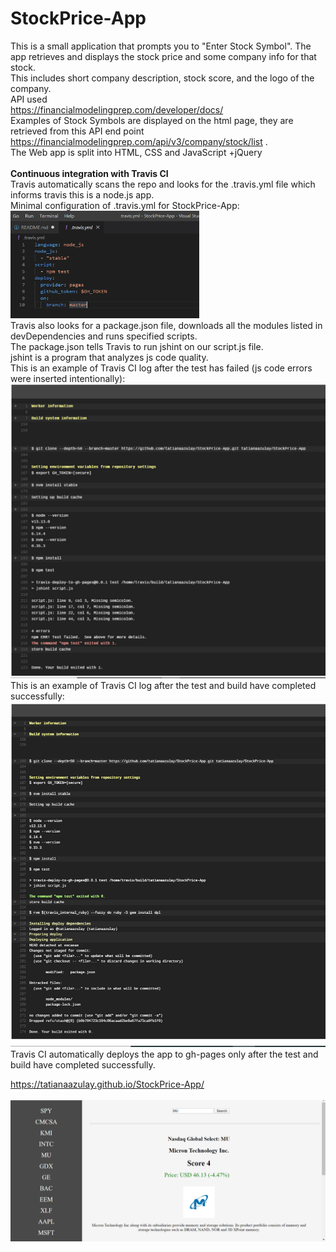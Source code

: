 # StockPrice-App
This is a small application that prompts you to "Enter Stock Symbol". 
The app retrieves and displays the stock price and some company info for that stock. <br>
This includes short company description, stock score, and the logo of the company.<br>
API used <br>
https://financialmodelingprep.com/developer/docs/<br>
Examples of Stock Symbols are displayed on the html page, they are retrieved from this API end point https://financialmodelingprep.com/api/v3/company/stock/list .<br>
The Web app is split into HTML, CSS and JavaScript +jQuery<br>
<br>
<strong>Continuous integration with Travis CI</strong><br>
Travis automatically scans the repo and looks for the .travis.yml file which informs travis this is a node.js app.<br>
Minimal configuration of .travis.yml for StockPrice-App:<br>
<a href="url"><img src="https://github.com/tatianaazulay/StockPrice-App/blob/master/assets/yml.jpg" width="60%" ></a><br>
Travis also looks for a package.json file, downloads all the modules listed in devDependencies and runs specified scripts.<br>
The package.json tells Travis to run jshint on our script.js file.<br>
jshint is a program that analyzes js code quality.<br>
This is an example of Travis CI log after the test has failed (js code errors were inserted intentionally):<br>
![](assets/travis-log-failed.jpg)<br>
This is an example of Travis CI log after the test and build have completed successfully:<br>
![](assets/travis-log-success.jpg)<br>
Travis CI automatically deploys the app to gh-pages only after the test and build have completed successfully.<br>

https://tatianaazulay.github.io/StockPrice-App/<br>
<br>
![](assets/Untitled.png)
